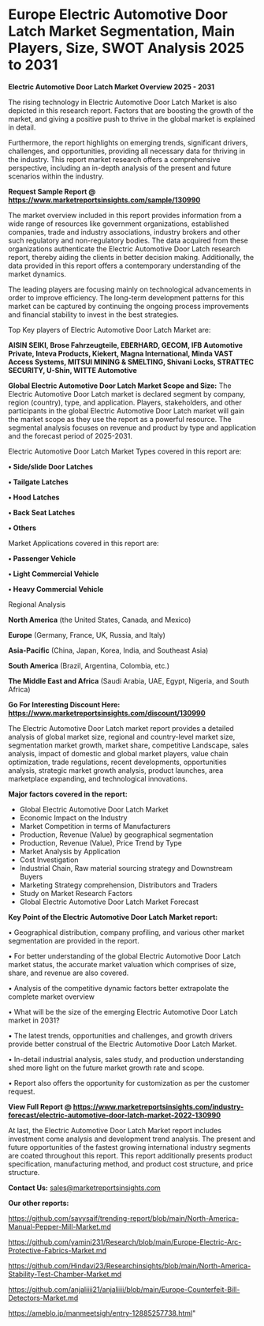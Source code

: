 # Europe Electric Automotive Door Latch Market Segmentation, Main Players, Size, SWOT Analysis 2025 to 2031

<Strong> Electric Automotive Door Latch Market Overview 2025 - 2031</strong>

The rising technology in Electric Automotive Door Latch Market is also depicted in this research report. Factors that are boosting the growth of the market, and giving a positive push to thrive in the global market is explained in detail.

Furthermore, the report highlights on emerging trends, significant drivers, challenges, and opportunities, providing all necessary data for thriving in the industry. This report market research offers a comprehensive perspective, including an in-depth analysis of the present and future scenarios within the industry.

<strong>Request Sample Report @ <a href=https://www.marketreportsinsights.com/sample/130990>https://www.marketreportsinsights.com/sample/130990</a></strong>

The market overview included in this report provides information from a wide range of resources like government organizations, established companies, trade and industry associations, industry brokers and other such regulatory and non-regulatory bodies. The data acquired from these organizations authenticate the Electric Automotive Door Latch research report, thereby aiding the clients in better decision making. Additionally, the data provided in this report offers a contemporary understanding of the market dynamics.

The leading players are focusing mainly on technological advancements in order to improve efficiency. The long-term development patterns for this market can be captured by continuing the ongoing process improvements and financial stability to invest in the best strategies.

Top Key players of Electric Automotive Door Latch Market are:

<strong>AISIN SEIKI, Brose Fahrzeugteile, EBERHARD, GECOM, IFB Automotive Private, Inteva Products, Kiekert, Magna International, Minda VAST Access Systems, MITSUI MINING & SMELTING, Shivani Locks, STRATTEC SECURITY, U-Shin, WITTE Automotive</strong>

<strong><b>Global Electric Automotive Door Latch Market Scope and Size:</b></strong>
The Electric Automotive Door Latch market is declared segment by company, region (country), type, and application. Players, stakeholders, and other participants in the global Electric Automotive Door Latch market will gain the market scope as they use the report as a powerful resource. The segmental analysis focuses on revenue and product by type and application and the forecast period of 2025-2031.

Electric Automotive Door Latch Market Types covered in this report are:

<strong>• Side/slide Door Latches

• Tailgate Latches

• Hood Latches

• Back Seat Latches

• Others</strong>

Market Applications covered in this report are:

<strong>• Passenger Vehicle

• Light Commercial Vehicle

• Heavy Commercial Vehicle</strong> 

Regional Analysis

<strong>North America</strong> (the United States, Canada, and Mexico)

<strong>Europe</strong> (Germany, France, UK, Russia, and Italy)

<strong>Asia-Pacific</strong> (China, Japan, Korea, India, and Southeast Asia)

<strong>South America</strong> (Brazil, Argentina, Colombia, etc.)

<strong>The Middle East and Africa</strong> (Saudi Arabia, UAE, Egypt, Nigeria, and South Africa)

<strong>Go For Interesting Discount Here: <a href=https://www.marketreportsinsights.com/discount/130990>https://www.marketreportsinsights.com/discount/130990</a></strong>

The Electric Automotive Door Latch market report provides a detailed analysis of global market size, regional and country-level market size, segmentation market growth, market share, competitive Landscape, sales analysis, impact of domestic and global market players, value chain optimization, trade regulations, recent developments, opportunities analysis, strategic market growth analysis, product launches, area marketplace expanding, and technological innovations.

<strong><b>Major factors covered in the report:</b></strong>
<ul>
  <li>Global Electric Automotive Door Latch Market </li>
  <li>Economic Impact on the Industry</li>
  <li>Market Competition in terms of Manufacturers</li>
  <li>Production, Revenue (Value) by geographical segmentation</li>
  <li>Production, Revenue (Value), Price Trend by Type</li>
  <li>Market Analysis by Application</li>
  <li>Cost Investigation</li>
  <li>Industrial Chain, Raw material sourcing strategy and Downstream Buyers</li>
  <li>Marketing Strategy comprehension, Distributors and Traders</li>
  <li>Study on Market Research Factors</li>
  <li>Global Electric Automotive Door Latch Market Forecast</li>
</ul>

<strong><b>Key Point of the Electric Automotive Door Latch Market report:</b></strong>

• Geographical distribution, company profiling, and various other market segmentation are provided in the report.

• For better understanding of the global Electric Automotive Door Latch market status, the accurate market valuation which comprises of size, share, and revenue are also covered.

• Analysis of the competitive dynamic factors better extrapolate the complete market overview

• What will be the size of the emerging Electric Automotive Door Latch market in 2031?

• The latest trends, opportunities and challenges, and growth drivers provide better construal of the Electric Automotive Door Latch Market.

• In-detail industrial analysis, sales study, and production understanding shed more light on the future market growth rate and scope.

• Report also offers the opportunity for customization as per the customer request.

<strong><b>View Full Report @ <a href=https://www.marketreportsinsights.com/industry-forecast/electric-automotive-door-latch-market-2022-130990>https://www.marketreportsinsights.com/industry-forecast/electric-automotive-door-latch-market-2022-130990</a></b></strong>


At last, the Electric Automotive Door Latch Market report includes investment come analysis and development trend analysis. The present and future opportunities of the fastest growing international industry segments are coated throughout this report. This report additionally presents product specification, manufacturing method, and product cost structure, and price structure.

<strong>Contact Us:</strong>
sales@marketreportsinsights.com

<strong>Our other reports:</strong>

<a href=https://github.com/sayysaif/trending-report/blob/main/North-America-Manual-Pepper-Mill-Market.md>https://github.com/sayysaif/trending-report/blob/main/North-America-Manual-Pepper-Mill-Market.md</a>

<a href=https://github.com/yamini231/Research/blob/main/Europe-Electric-Arc-Protective-Fabrics-Market.md>https://github.com/yamini231/Research/blob/main/Europe-Electric-Arc-Protective-Fabrics-Market.md</a>

<a href=https://github.com/Hindavi23/Researchinsights/blob/main/North-America-Stability-Test-Chamber-Market.md>https://github.com/Hindavi23/Researchinsights/blob/main/North-America-Stability-Test-Chamber-Market.md</a>

<a href=https://github.com/anjaliiii21/anjaliiii/blob/main/Europe-Counterfeit-Bill-Detectors-Market.md>https://github.com/anjaliiii21/anjaliiii/blob/main/Europe-Counterfeit-Bill-Detectors-Market.md</a>

<a href=https://ameblo.jp/manmeetsigh/entry-12885257738.html>https://ameblo.jp/manmeetsigh/entry-12885257738.html</a>"
